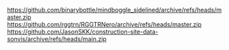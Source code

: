 https://github.com/binarybottle/mindboggle_sidelined/archive/refs/heads/master.zip
https://github.com/rggtrn/RGGTRNero/archive/refs/heads/master.zip
https://github.com/JasonSKK/construction-site-data-sonvis/archive/refs/heads/main.zip
